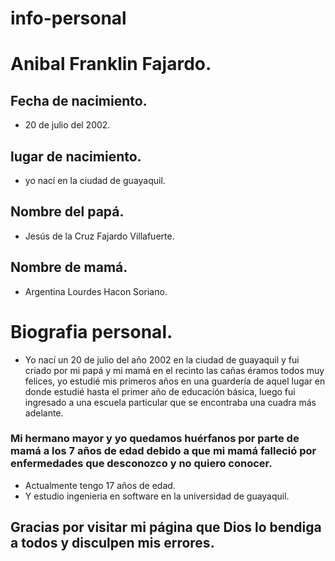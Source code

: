# info-personal
# Anibal Franklin Fajardo.
## Fecha de nacimiento.
- 20 de julio del 2002.
## lugar de nacimiento.
- yo nací en la ciudad de guayaquil.
## Nombre del papá. 
- Jesús de la Cruz Fajardo Villafuerte.
## Nombre de mamá.
- Argentina Lourdes Hacon Soriano.

# Biografia personal.

- Yo nací un 20 de julio del año 2002 en la ciudad de guayaquil y fui criado por mi papá y mi mamá en el recinto las cañas éramos todos muy felices, yo estudié mis primeros años en una guardería de aquel lugar en donde estudié hasta el primer año de educación básica, luego fui ingresado a una escuela particular que se encontraba una cuadra más adelante.
### Mi hermano mayor y yo quedamos huérfanos por parte de mamá a los 7 años de edad debido a que mi mamá falleció por enfermedades que desconozco y no quiero conocer.
- Actualmente tengo 17 años de edad.
- Y estudio ingenieria en software en la universidad de guayaquil.
## Gracias por visitar mi página que Dios lo bendiga a todos y disculpen mis errores.
